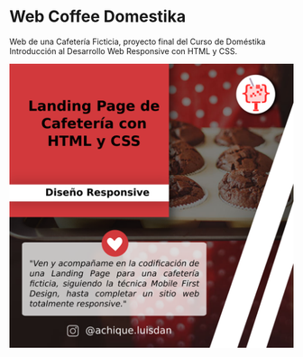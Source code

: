 # Web Coffee Domestika

Web de una Cafetería Ficticia, proyecto final del Curso de Doméstika Introducción al Desarrollo Web Responsive con HTML y CSS.

![Demo 9](posts/07_11_2021_POST_INSTAGRA_CODING_WEB_COFFE_DOMESTIKA.png)

